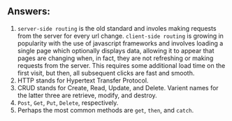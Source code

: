 ## Answers:

1. `server-side routing` is the old standard and involes making requests from the server for every url change. `client-side routing` is growing in popularity with the use of javascript frameworks and involves loading a single page which optionally displays data, allowing it to appear that pages are changing when, in fact, they are not refreshing or making requests from the server. This requires some additional load time on the first visit, but then, all subsequent clicks are fast and smooth.
2. HTTP stands for Hypertext Transfer Protocol.
3. CRUD stands for Create, Read, Update, and Delete. Varient names for the latter three are retrieve, modify, and destroy.
4. `Post`, `Get`, `Put`, `Delete`, respectively.
5. Perhaps the most common methods are `get`, `then`, and `catch`.